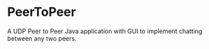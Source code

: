 # PeerToPeer
A UDP Peer to Peer Java application with GUI to implement chatting between any two peers.
